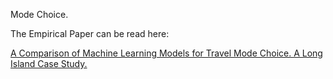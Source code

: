 Mode Choice.

The Empirical Paper can be read here:


  [A Comparison of Machine Learning Models for Travel Mode Choice. A Long Island Case Study.](./Mode_Choice_Paper.pdf)
